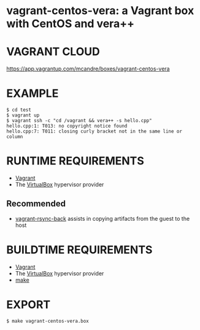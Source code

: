 # vagrant-centos-vera: a Vagrant box with CentOS and vera++

# VAGRANT CLOUD

https://app.vagrantup.com/mcandre/boxes/vagrant-centos-vera

# EXAMPLE

```console
$ cd test
$ vagrant up
$ vagrant ssh -c "cd /vagrant && vera++ -s hello.cpp"
hello.cpp:1: T013: no copyright notice found
hello.cpp:7: T011: closing curly bracket not in the same line or column
```

# RUNTIME REQUIREMENTS

* [Vagrant](https://www.vagrantup.com)
* The [VirtualBox](https://www.virtualbox.org) hypervisor provider

## Recommended

* [vagrant-rsync-back](https://github.com/smerrill/vagrant-rsync-back) assists in copying artifacts from the guest to the host

# BUILDTIME REQUIREMENTS

* [Vagrant](https://www.vagrantup.com)
* The [VirtualBox](https://www.virtualbox.org) hypervisor provider
* [make](https://www.gnu.org/software/make/)

# EXPORT

```console
$ make vagrant-centos-vera.box
```

